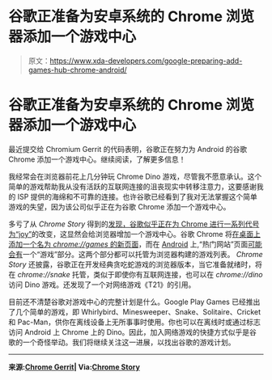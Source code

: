 # 谷歌正准备为安卓系统的 Chrome 浏览器添加一个游戏中心

> 原文：<https://www.xda-developers.com/google-preparing-add-games-hub-chrome-android/>

# 谷歌正准备为安卓系统的 Chrome 浏览器添加一个游戏中心

最近提交给 Chromium Gerrit 的代码表明，谷歌正在努力为 Android 的谷歌 Chrome 添加一个游戏中心。继续阅读，了解更多信息！

我经常会在浏览器前花上几分钟玩 Chrome Dino 游戏，尽管我不愿意承认。这个简单的游戏帮助我从没有活跃的互联网连接的沮丧现实中转移注意力，这要感谢我的 ISP 提供的海绵和不可靠的连接。也许谷歌已经看到了我对无法掌握这个简单游戏的失望，因为该公司似乎正在为谷歌 Chrome 添加一个游戏中心。

多亏了从 *Chrome Story* 得到的[发现，谷歌似乎正在为 Chrome 进行一系列代号为“joy”](https://www.chromestory.com/2019/09/chrome-snake-game/)的改变，这显然会给浏览器增加一个游戏中心。谷歌 Chrome 将[在桌面上添加一个名为 *chrome://games* 的新页面](https://chromium-review.googlesource.com/c/experimental/chromium/src/+/1700148)，而在 [Android](https://www.xda-developers.com/google-chrome-os-80-easier-android-app-sideload/) 上,“热门网站”页面[可能会有](https://chromium-review.googlesource.com/c/chromium/src/+/1879194)一个“游戏”部分。这两个部分都可以托管为浏览器构建的游戏列表。 *Chrome Story* 还披露，谷歌正在开发经典贪吃蛇游戏的浏览器版本，当它准备就绪时，将在 *chrome://snake* 托管，类似于即使你有互联网连接，也可以在 *chrome://dino* 访问 Dino 游戏。还发现了一个对网络游戏《T21》的引用。

目前还不清楚谷歌对游戏中心的完整计划是什么。Google Play Games 已经推出了几个简单的游戏，即 Whirlybird、Minesweeper、Snake、Solitaire、Cricket 和 Pac-Man，供你在离线设备上无所事事时使用。你也可以在离线时或通过标志访问 Android 上 Chrome 上的 Dino。因此，加入网络游戏的快捷方式似乎是谷歌的一个奇怪举动。我们将继续关注这一进展，以找出谷歌的游戏计划。

* * *

**来源:[Chrome Gerrit](https://chromium-review.googlesource.com/c/chromium/src/+/1879194)| Via:[Chrome Story](https://www.chromestory.com/2019/09/chrome-snake-game/)**